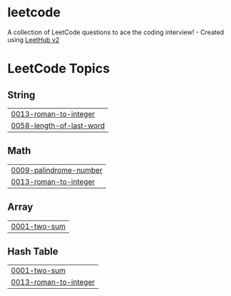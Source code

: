 # leetcode
A collection of LeetCode questions to ace the coding interview! - Created using [LeetHub v2](https://github.com/arunbhardwaj/LeetHub-2.0)

<!---LeetCode Topics Start-->
# LeetCode Topics
## String
|  |
| ------- |
| [0013-roman-to-integer](https://github.com/kepsteen/leetcode/tree/master/0013-roman-to-integer) |
| [0058-length-of-last-word](https://github.com/kepsteen/leetcode/tree/master/0058-length-of-last-word) |
## Math
|  |
| ------- |
| [0009-palindrome-number](https://github.com/kepsteen/leetcode/tree/master/0009-palindrome-number) |
| [0013-roman-to-integer](https://github.com/kepsteen/leetcode/tree/master/0013-roman-to-integer) |
## Array
|  |
| ------- |
| [0001-two-sum](https://github.com/kepsteen/leetcode/tree/master/0001-two-sum) |
## Hash Table
|  |
| ------- |
| [0001-two-sum](https://github.com/kepsteen/leetcode/tree/master/0001-two-sum) |
| [0013-roman-to-integer](https://github.com/kepsteen/leetcode/tree/master/0013-roman-to-integer) |
<!---LeetCode Topics End-->